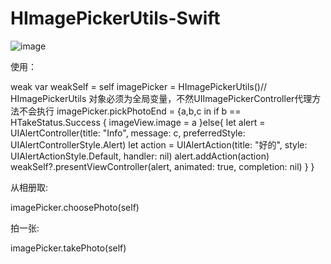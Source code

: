 # HImagePickerUtils-Swift

![image](https://github.com/iFallen/HImagePickerUtils-Swift/raw/master/ScreenShots/screenShot1.png)

使用：

weak var weakSelf = self
imagePicker = HImagePickerUtils()// HImagePickerUtils 对象必须为全局变量，不然UIImagePickerController代理方法不会执行
imagePicker.pickPhotoEnd = {a,b,c in
    if b == HTakeStatus.Success {
        imageView.image = a
    }else{
        let alert = UIAlertController(title: "Info", message: c, preferredStyle: UIAlertControllerStyle.Alert)
        let action = UIAlertAction(title: "好的", style: UIAlertActionStyle.Default, handler: nil)
        alert.addAction(action)
        weakSelf?.presentViewController(alert, animated: true, completion: nil)
    }
}

从相册取:

imagePicker.choosePhoto(self)

拍一张:

imagePicker.takePhoto(self)
